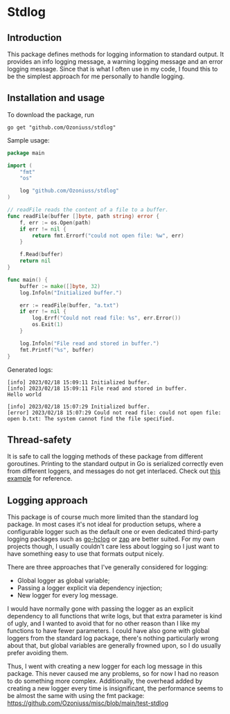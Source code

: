 # Stdlog

Introduction
------------

This package defines methods for logging information to standard output. It provides an info logging message, a warning logging message and an error logging message. Since that is what I often use in my code, I found this to be the simplest approach for me personally to handle logging.


Installation and usage
----------------------

To download the package, run 

```
go get "github.com/Ozoniuss/stdlog"
```

Sample usage:

```go
package main

import (
	"fmt"
	"os"

	log "github.com/Ozoniuss/stdlog"
)

// readFile reads the content of a file to a buffer.
func readFile(buffer []byte, path string) error {
	f, err := os.Open(path)
	if err != nil {
		return fmt.Errorf("could not open file: %w", err)
	}

	f.Read(buffer)
	return nil
}

func main() {
	buffer := make([]byte, 32)
	log.Infoln("Initialized buffer.")

	err := readFile(buffer, "a.txt")
	if err != nil {
		log.Errf("Could not read file: %s", err.Error())
		os.Exit(1)
	}

	log.Infoln("File read and stored in buffer.")
	fmt.Printf("%s", buffer)
}
```

Generated logs:

```
[info] 2023/02/18 15:09:11 Initialized buffer.
[info] 2023/02/18 15:09:11 File read and stored in buffer.
Hello world
```

```
[info] 2023/02/18 15:07:29 Initialized buffer.
[error] 2023/02/18 15:07:29 Could not read file: could not open file: open b.txt: The system cannot find the file specified.
```

Thread-safety
-------------

It is safe to call the logging methods of these package from different goroutines. Printing to the standard output in Go is serialized correctly even from different loggers, and messages do not get interlaced. Check out [this example](https://github.com/Ozoniuss/what-does-this-code-do/blob/main/golang/03-multithreaded-prints/main.go) for reference.


Logging approach
----------------

This package is of course much more limited than the standard log package. In most cases it's not ideal for production setups, where a configurable logger such as the default one or even dedicated third-party logging packages such as [go-hclog](https://github.com/hashicorp/go-hclog) or [zap](https://github.com/uber-go/zap) are better suited. For my own projects though, I usually couldn't care less about logging so I just want to have something easy to use that formats output nicely.

There are three approaches that I've generally considered for logging:

- Global logger as global variable;
- Passing a logger explicit via dependency injection;
- New logger for every log message.

I would have normally gone with passing the logger as an explicit dependency to all functions that write logs, but that extra parameter is kind of ugly, and I wanted to avoid that for no other reason than I like my functions to have fewer parameters. I could have also gone with global loggers from the standard log package, there's nothing particularly wrong about that, but global variables are generally frowned upon, so I do usually prefer avoiding them.

Thus, I went with creating a new logger for each log message in this package. This never caused me any problems, so for now I had no reason to do something more complex. Additionally, the overhead added by creating a new logger every time is insignificant, the performance seems to be almost the same with using the fmt package: https://github.com/Ozoniuss/misc/blob/main/test-stdlog